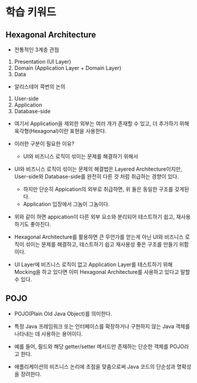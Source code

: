 # 학습 키워드

## Hexagonal Architecture

- 전통적인 3계층 관점
1. Presentation (UI Layer)
2. Domain (Application Layer + Domain Layer)
3. Data

- 알리스테어 콕번의 논의
1. User-side
2. Application
3. Database-side

- 여기서 Application을 제외한 외부는 여러 개가 존재할 수 있고, 더 추가하기 위해 육각형(Hexagonal)이란 표현을 사용한다.

- 이러한 구분이 필요한 이유?
    - UI와 비즈니스 로직이 섞이는 문제를 해결하기 위해서

- UI와 비즈니스 로직이 섞이는 문제의 해결법은 Layered Architecture이지만, User-side와 Database-side를 완전히 다른 것 처럼 취급하는 경향이 있다.
    - 하지만 단순히 Appication의 외부로 취급하면, 위 둘은 동일한 구조를 갖게된다.
    - Application 입장에서 그놈이 그놈이다.

- 위와 같이 하면 appication이 다른 외부 요소와 분리되어 테스트하기 쉽고, 재사용하기도 좋아진다.

- Hexagonal Architecture를 활용하면 큰 무언가를 얻는게 아닌 UI와 비즈니스 로직이 섞이는 문제를 해결하고, 테스트하기 쉽고 재사용성 좋은 구조를 만들기 위함이다.

- UI Layer에 비즈니스 로직이 없고 Application Layer를 테스트하기 위해 Mocking을 하고 있다면 이미 Hexagonal Architecture를 사용하고 있다고 말할 수 있다.

## POJO
- POJO(Plain Old Java Object)를 의미한다.

- 특정 Java 프레임워크 또는 인터페이스를 확장하거나 구현하지 않는 Java 객체를 나타내는 데 사용하는 용어이다.

- 예를 들어, 필드와 해당 getter/setter 메서드만 존재하는 단순한 객체를 POJO라고 한다.

- 애플리케이션의 비즈니스 논리에 초점을 맞춤으로써 Java 코드의 단순성과 명확성을 장려한다.
